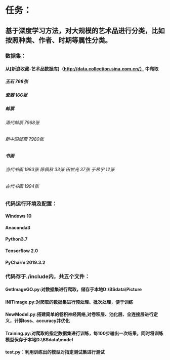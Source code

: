 # 任务：<br>
## 基于深度学习方法，对大规模的艺术品进行分类，比如按照种类、作者、时期等属性分类。<br>
### 数据集：<br>
#### 从[新浪收藏-艺术品数据库]（http://data.collection.sina.com.cn/） 中爬取<br>
##### 玉石 768张 <br>
##### 瓷器 166张 <br>
##### 邮票  
###### 清代邮票 7968张  
###### 新中国邮票 7980张<br>
##### 书画  
###### 当代书画 1983张 陈佩秋 33张 田世光 37张 于希宁 12张<br>
###### 古代书画 1994张
### 代码运行环境及配置：<br>
#### Windows 10<br>
#### Anaconda3<br>
#### Python3.7<br>
#### Tensorflow 2.0<br>
#### PyCharm 2019.3.2<br>
### 代码存于./include内，共五个文件：<br>
#### GetImageGO.py:对数据集进行爬取，储存于本地D:\BSdata\Picture<br>
#### INITimage.py:对爬取的数据集进行预处理、批次处理，便于训练<br>
#### NewModel.py:搭建简单的卷积神经网络,对卷积层、池化层、全连接层进行定义，计算loss、accuracy并优化<br>
#### Training.py:对爬取的指定数据集进行训练，每100步输出一次结果，同时将训练模型保存于本地D:\BSdata\model<br>
#### test.py：利用训练出的模型对指定测试集进行测试<br>
